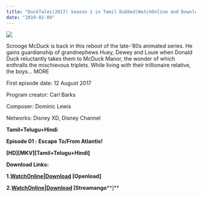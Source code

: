 ```yaml
---
title: "DuckTales(2017) Season 1 in Tamil Dubbed|WatchOnline and Download|Tamil+Telugu+Hindi|"
date: "2019-02-09"
---
```


[![](https://www.gstatic.com/tv/thumb/tvbanners/14263798/p14263798_b_v8_aa.jpg)](http://www.gstatic.com/tv/thumb/tvbanners/14263798/p14263798_b_v8_aa.jpg)

Scrooge McDuck is back in this reboot of the late-’80s animated series. He gains guardianship of grandnephews Huey, Dewey and Louie when Donald Duck reluctantly takes them to McDuck Manor, the wonder of which enthralls the mischievous triplets. While living with their trillionaire relative, the boys… MORE

First episode date: 12 August 2017

Program creator: Carl Barks

Composer: Dominic Lewis

Networks: Disney XD, Disney Channel

**Tamil+Telugu+Hindi**

**Episode 01 :** **Escape To/From Atlantis!**

**\[HD\]\[MKV\]\[****Tamil+Telugu+Hindi****\]**

**Download Links:**

**1.[WatchOnline|Download](https://openload.co/f/hySa19ze74A/www.TamilCartoontv.blogspot.com_-_DuckTales_{7cef396fa903dffab2382e8bc80965065ad0174c8eee63d5f3956c33ffbf8496}282017{7cef396fa903dffab2382e8bc80965065ad0174c8eee63d5f3956c33ffbf8496}29_Woo-oo{7cef396fa903dffab2382e8bc80965065ad0174c8eee63d5f3956c33ffbf8496}21_S01E01_{7cef396fa903dffab2382e8bc80965065ad0174c8eee63d5f3956c33ffbf8496}5B720p_-_HDRip_-_{7cef396fa903dffab2382e8bc80965065ad0174c8eee63d5f3956c33ffbf8496}5BTamil_{7cef396fa903dffab2382e8bc80965065ad0174c8eee63d5f3956c33ffbf8496}2B_Telugu_{7cef396fa903dffab2382e8bc80965065ad0174c8eee63d5f3956c33ffbf8496}2B_Hindi_{7cef396fa903dffab2382e8bc80965065ad0174c8eee63d5f3956c33ffbf8496}2B_Rus{7cef396fa903dffab2382e8bc80965065ad0174c8eee63d5f3956c33ffbf8496}5D.mkv.mp4) \[Openload\]**

**2.****[WatchOnline|Download](https://streamango.com/f/tlqeneqqspnbeldb/www_TamilCartoontv_blogspot_com_-_DuckTales_2017_Woo-oo_S01E01_720p_-_HDRip_-_Tamil_Telugu_Hindi_Rus_mkv_mp4) \[S****treamango****\]**
